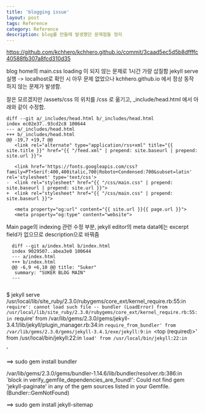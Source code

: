 ```yaml
---
title: 'blogging issue'
layout: post
tags: Reference
category: Reference
description: blog를 만들때 발생했던 문제점들 정리
---
```

https://github.com/kchhero/kchhero.github.io/commit/3caad5ec5d5b8dffffc40588fb307a8fcd310d35

blog home의 main.css loading 이 되지 않는 문제로 1시간 가량 삽질함
jekyll serve 실행 -> localhost로 확인 시 아무 문제 없었으나
kchhero.github.io 에서 정상 동작 하지 않는 문제가 발생함.

잘은 모르겠지만
/assets/css 의 위치를 /css 로 옮기고,
_include/head.html 에서 아래와 같이 수정함.

```shell?linenum=false
diff --git a/_includes/head.html b/_includes/head.html
index ec02e37..93cd2c8 100644
--- a/_includes/head.html
+++ b/_includes/head.html
@@ -19,7 +19,7 @@
   <link rel="alternate" type="application/rss+xml" title="{{ site.title }}" href="{{ "/feed.xml" | prepend: site.baseurl | prepend: site.url }}">
 
   <link href='https://fonts.googleapis.com/css?family=PT+Serif:400,400italic,700|Roboto+Condensed:700&subset=latin' rel='stylesheet' type='text/css'>
-  <link rel="stylesheet" href="{{ "/css/main.css" | prepend: site.baseurl | prepend: site.url }}">
+  <link rel="stylesheet" href="{{ "/css/main.css" | prepend: site.baseurl }}">
 
   <meta property="og:url" content="{{ site.url }}{{ page.url }}">
   <meta property="og:type" content="website">

```


Main page의 indexing 관련 수정 부분, jekyll editor의 meta data에는 excerpt field가 없으므로
description으로 바꿔줌

```shell?linenum=false
  diff --git a/index.html b/index.html
  index 9029507..abea3e0 100644
  --- a/index.html
  +++ b/index.html
  @@ -6,9 +6,10 @@ title: "Suker"
   summary: "SUKER BLOG MAIN"
  ---
      
```

$ jekyll serve
/usr/local/lib/site_ruby/2.3.0/rubygems/core_ext/kernel_require.rb:55:in `require': cannot load such file -- bundler (LoadError)
                                                                         from /usr/local/lib/site_ruby/2.3.0/rubygems/core_ext/kernel_require.rb:55:in `require'
                                                                              from /var/lib/gems/2.3.0/gems/jekyll-3.4.1/lib/jekyll/plugin_manager.rb:34:in `require_from_bundler'
                                                                                   from /var/lib/gems/2.3.0/gems/jekyll-3.4.1/exe/jekyll:9:in `<top (required)>'
                                                                                        from /usr/local/bin/jekyll:22:in `load'
                                                                                             from /usr/local/bin/jekyll:22:in `<main>'


==> sudo gem install bundler





/var/lib/gems/2.3.0/gems/bundler-1.14.6/lib/bundler/resolver.rb:386:in `block in verify_gemfile_dependencies_are_found!': Could not find gem 'jekyll-paginate' in any of the gem sources listed in your Gemfile. (Bundler::GemNotFound)

==> sudo gem install jekyll-sitemap


